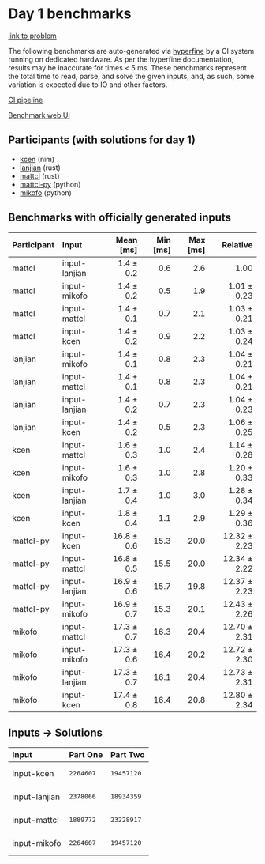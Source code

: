 # Day 1 benchmarks

[link to problem](https://adventofcode.com/2024/day/1)

The following benchmarks are auto-generated via
[hyperfine](https://github.com/sharkdp/hyperfine) by a CI system running on
dedicated hardware. As per the hyperfine documentation, results may be
inaccurate for times < 5 ms. These benchmarks represent the total time to read,
parse, and solve the given inputs, and, as such, some variation is expected due
to IO and other factors.

[CI pipeline](http://ci.papercode.net:8080/teams/main/pipelines/aoc2024)

[Benchmark web UI](https://aoc.ancalagon.black)


## Participants (with solutions for day 1)

- [kcen](https://github.com/kcen/aoc2024) (nim)
- [lanjian](https://github.com/lanjian/aoc-2024) (rust)
- [mattcl](https://github.com/mattcl/aoc2024) (rust)
- [mattcl-py](https://github.com/mattcl/aoc2024-py) (python)
- [mikofo](https://github.com/mikofo/aoc2024) (python)


## Benchmarks with officially generated inputs

| Participant | Input | Mean [ms] | Min [ms] | Max [ms] | Relative |
|:---|:---|---:|---:|---:|---:|
| mattcl | input-lanjian | 1.4 ± 0.2 | 0.6 | 2.6 | 1.00 |
| mattcl | input-mikofo | 1.4 ± 0.2 | 0.5 | 1.9 | 1.01 ± 0.23 |
| mattcl | input-mattcl | 1.4 ± 0.1 | 0.7 | 2.1 | 1.03 ± 0.21 |
| mattcl | input-kcen | 1.4 ± 0.2 | 0.9 | 2.2 | 1.03 ± 0.24 |
| lanjian | input-mikofo | 1.4 ± 0.1 | 0.8 | 2.3 | 1.04 ± 0.21 |
| lanjian | input-mattcl | 1.4 ± 0.1 | 0.8 | 2.3 | 1.04 ± 0.21 |
| lanjian | input-lanjian | 1.4 ± 0.2 | 0.7 | 2.3 | 1.04 ± 0.23 |
| lanjian | input-kcen | 1.4 ± 0.2 | 0.5 | 2.3 | 1.06 ± 0.25 |
| kcen | input-mattcl | 1.6 ± 0.3 | 1.0 | 2.4 | 1.14 ± 0.28 |
| kcen | input-mikofo | 1.6 ± 0.3 | 1.0 | 2.8 | 1.20 ± 0.33 |
| kcen | input-lanjian | 1.7 ± 0.4 | 1.0 | 3.0 | 1.28 ± 0.34 |
| kcen | input-kcen | 1.8 ± 0.4 | 1.1 | 2.9 | 1.29 ± 0.36 |
| mattcl-py | input-kcen | 16.8 ± 0.6 | 15.3 | 20.0 | 12.32 ± 2.23 |
| mattcl-py | input-mattcl | 16.8 ± 0.5 | 15.5 | 20.0 | 12.34 ± 2.22 |
| mattcl-py | input-lanjian | 16.9 ± 0.6 | 15.7 | 19.8 | 12.37 ± 2.23 |
| mattcl-py | input-mikofo | 16.9 ± 0.7 | 15.3 | 20.1 | 12.43 ± 2.26 |
| mikofo | input-mattcl | 17.3 ± 0.7 | 16.3 | 20.4 | 12.70 ± 2.31 |
| mikofo | input-mikofo | 17.3 ± 0.6 | 16.4 | 20.2 | 12.72 ± 2.30 |
| mikofo | input-lanjian | 17.3 ± 0.7 | 16.1 | 20.4 | 12.73 ± 2.31 |
| mikofo | input-kcen | 17.4 ± 0.8 | 16.4 | 20.8 | 12.80 ± 2.34 |


## Inputs -> Solutions

| Input | Part One | Part Two |
|:---|:---|:---|
|input-kcen|<pre>2264607</pre>|<pre>19457120</pre>|
|input-lanjian|<pre>2378066</pre>|<pre>18934359</pre>|
|input-mattcl|<pre>1889772</pre>|<pre>23228917</pre>|
|input-mikofo|<pre>2264607</pre>|<pre>19457120</pre>|